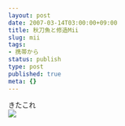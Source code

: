 ```yaml
---
layout: post
date: 2007-03-14T03:00:00+09:00
title: 秋刀魚と修造Mii
slug: mii
tags:
- 携帯から
status: publish
type: post
published: true
meta: {}
---
```

<div class="caption">きたこれ</div>
<div class="photo"><img src="http://wo.skr.jp/images/uploads/blog-photo-1173806434.28-0.jpg" /></div>
